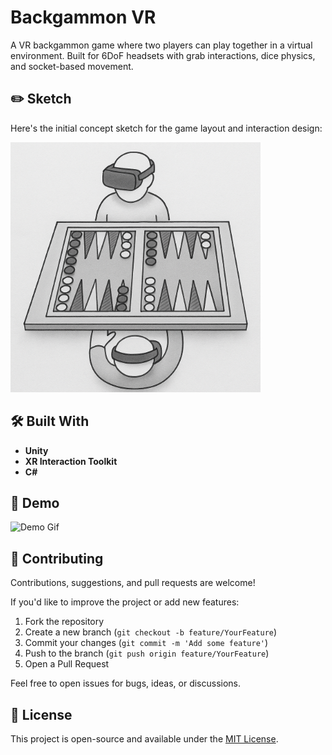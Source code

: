 # Backgammon VR
A VR backgammon game where two players can play together in a virtual environment. Built for 6DoF headsets with grab interactions, dice physics, and socket-based movement.

## ✏️ Sketch

Here's the initial concept sketch for the game layout and interaction design:

<img src="https://github.com/smh997/VR-Backgammon/blob/main/Images/sketch.png" alt="Backgammon Sketch" width="400"/>


<!-- 
## 🚀 Features
 - 🧠 Implements turn-based logic simulating traditional Backgammon rules  
- 👆 Interact with pieces using ray-based VR controls  
- 🎲 Dice roll mechanics with visual feedback  
- ✨ Piece highlighting and movement validation  
- 🧪 Desktop testing support via Unity Device Simulator  
-->
## 🛠 Built With

- **Unity**
- **XR Interaction Toolkit**
- **C#**

## 🎥 Demo

![Demo Gif](https://github.com/smh997/VR-Backgammon/blob/main/Videos/Backgammon-gif.gif)

## 🤝 Contributing

Contributions, suggestions, and pull requests are welcome!

If you'd like to improve the project or add new features:
1. Fork the repository
2. Create a new branch (`git checkout -b feature/YourFeature`)
3. Commit your changes (`git commit -m 'Add some feature'`)
4. Push to the branch (`git push origin feature/YourFeature`)
5. Open a Pull Request

Feel free to open issues for bugs, ideas, or discussions.

## 📄 License

This project is open-source and available under the [MIT License](LICENSE).
